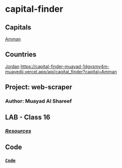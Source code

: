 # capital-finder

## Capitals
[Amman](https://capital-finder-muayad-1dgvsmy4m-muayedjj.vercel.app/api/capital_finder?country=Jordan)

## Countries
[Jordan](https://capital-finder-muayad-koped578d-muayedjj.vercel.app/api/capital_finder?country=Jordan)
https://capital-finder-muayad-1dgvsmy4m-muayedjj.vercel.app/api/capital_finder?capital=Amman

## Project: web-scraper

### Author: Muayad Al Shareef

## LAB - Class 16

### [_Resources_](https://canvas.instructure.com/courses/4839248/assignments/30188492)

#### <!-- back-end server url (when applicable) -->

## Code 

### [`Code`](./api/capital_finder.py)

